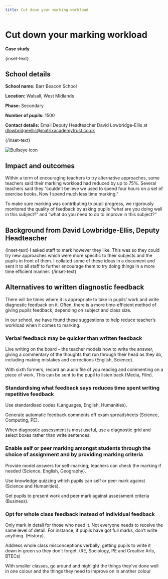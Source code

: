 ```yaml
---
title: Cut down your marking workload
---
```


# Cut down your marking workload

<strong class="govuk-tag">Case study</strong>

{inset-text}

## School details

**School name:** Barr Beacon School

**Location:** Walsall, West Midlands

**Phase:** Secondary

**Number of pupils:** 1500

**Contact details:** Email Deputy Headteacher David Lowbridge-Ellis at <dlowbridgeellis@matrixacademytrust.co.uk>

{/inset-text}

<div class="info-box">
  <div class="info-box__corner">
    <img src="/assets/images/bullseye.svg" alt="Bullseye icon">
  </div>
  <h2 class="govuk-heading-m">
    Impact and outcomes
  </h2>
  <p>
    Within a term of encouraging teachers to try alternative approaches, some
    teachers said their marking workload had reduced by up to 75%. Several
    teachers said they “couldn’t believe we used to spend four hours on a set of
    exercise books. Now I spend much less time marking.”
  </p>
  <p>
    To make sure marking was contributing to pupil progress, we rigorously
    monitored the quality of feedback by asking pupils “what are you doing well
    in this subject?” and “what do you need to do to improve in this subject?”
  </p>
</div>

## Background from David Lowbridge-Ellis, Deputy Headteacher

{inset-text}
I asked staff to mark however they like. This was so they could try new approaches which were more specific to their subjects and the pupils in front of them. I collated some of these ideas in a document and sent it to all staff to further encourage them to try doing things in a more time efficient manner.
{/inset-text}

## Alternatives to written diagnostic feedback

There will be times where it is appropriate to take in pupils’ work and write diagnostic feedback on it. Often, there is a more time-efficient method of giving pupils feedback, depending on subject and class size.

In our school, we have found these suggestions to help reduce teacher’s workload when it comes to marking.

### Verbal feedback may be quicker than written feedback

Live writing on the board – the teacher models how to write the answer, giving a commentary of the thoughts that run through their head as they do, including making mistakes and corrections (English, Science).

With sixth formers, record an audio file of you reading and commenting on a piece of work. This can be sent to the pupil to listen back (Media, Film).

### Standardising what feedback says reduces time spent writing repetitive feedback

Use standardised codes (Languages, English, Humanities).

Generate automatic feedback comments off exam spreadsheets (Science, Computing, PE).

When diagnostic assessment is most useful, use a diagnostic grid and select boxes rather than write sentences.

### Enable self or peer marking amongst students through the choice of assignment and by providing marking criteria

Provide model answers for self-marking; teachers can check the marking if needed (Science, English, Geography).

Use knowledge quizzing which pupils can self or peer mark against (Science and Humanities).

Get pupils to present work and peer mark against assessment criteria (Business).

### Opt for whole class feedback instead of individual feedback

Only mark in detail for those who need it. Not everyone needs to receive the same level of detail. For instance, if pupils have got full marks, don’t write anything. (History).

Address whole class misconceptions verbally, getting pupils to write it down in green so they don’t forget. (RE, Sociology, PE and Creative Arts, BTECs)

With smaller classes, go around and highlight the things they’ve done well in one colour and the things they need to improve on in another colour
